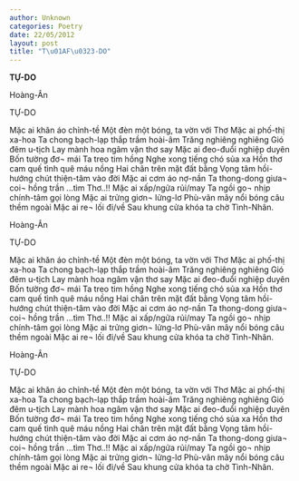 ```yaml
---
author: Unknown
categories: Poetry
date: 22/05/2012
layout: post
title: "T\u01AF\u0323-DO"
---
```


**TỰ-DO**

Hoàng-Ân



TỰ-DO


Mặc ai khăn áo chỉnh-tề
Một đèn một bóng, ta vờn với Thơ
Mặc ai phố-thị xa-hoa
Ta chong bạch-lạp thắp trầm hoài-âm
Trăng nghiêng nghiêng
Gió đêm u-tịch
Lay mành hoa ngâm vận thơ say
Mặc ai đeo-đuổi nghiệp duyên
Bốn tường đơ¬ mái
Ta treo tim hồng
Nghe xong tiếng chó sủa xa
Hồn thơ cam quế tình quê máu nồng
Hai chân trên mặt đất bằng
Vọng tâm hồi-hướng chút thiện-tâm vào đời
Mặc ai cơm áo nợ-nần
Ta thong-dong giưa¬ coi¬ hồng trần
...tìm Thơ..!!
Mặc ai xấp/ngửa rủi/may
Ta ngồi go¬ nhịp chính-tâm gọi lòng
Mặc ai trửng giơn¬ lửng-lơ
Phù-vân mây nổi bóng câu thềm ngoài
Mặc ai re¬ lối đi/về
Sau khung cửa khóa ta chờ Tình-Nhân.

Hoàng-Ân



TỰ-DO


Mặc ai khăn áo chỉnh-tề
Một đèn một bóng, ta vờn với Thơ
Mặc ai phố-thị xa-hoa
Ta chong bạch-lạp thắp trầm hoài-âm
Trăng nghiêng nghiêng
Gió đêm u-tịch
Lay mành hoa ngâm vận thơ say
Mặc ai đeo-đuổi nghiệp duyên
Bốn tường đơ¬ mái
Ta treo tim hồng
Nghe xong tiếng chó sủa xa
Hồn thơ cam quế tình quê máu nồng
Hai chân trên mặt đất bằng
Vọng tâm hồi-hướng chút thiện-tâm vào đời
Mặc ai cơm áo nợ-nần
Ta thong-dong giưa¬ coi¬ hồng trần
...tìm Thơ..!!
Mặc ai xấp/ngửa rủi/may
Ta ngồi go¬ nhịp chính-tâm gọi lòng
Mặc ai trửng giơn¬ lửng-lơ
Phù-vân mây nổi bóng câu thềm ngoài
Mặc ai re¬ lối đi/về
Sau khung cửa khóa ta chờ Tình-Nhân.

Hoàng-Ân



TỰ-DO


Mặc ai khăn áo chỉnh-tề
Một đèn một bóng, ta vờn với Thơ
Mặc ai phố-thị xa-hoa
Ta chong bạch-lạp thắp trầm hoài-âm
Trăng nghiêng nghiêng
Gió đêm u-tịch
Lay mành hoa ngâm vận thơ say
Mặc ai đeo-đuổi nghiệp duyên
Bốn tường đơ¬ mái
Ta treo tim hồng
Nghe xong tiếng chó sủa xa
Hồn thơ cam quế tình quê máu nồng
Hai chân trên mặt đất bằng
Vọng tâm hồi-hướng chút thiện-tâm vào đời
Mặc ai cơm áo nợ-nần
Ta thong-dong giưa¬ coi¬ hồng trần
...tìm Thơ..!!
Mặc ai xấp/ngửa rủi/may
Ta ngồi go¬ nhịp chính-tâm gọi lòng
Mặc ai trửng giơn¬ lửng-lơ
Phù-vân mây nổi bóng câu thềm ngoài
Mặc ai re¬ lối đi/về
Sau khung cửa khóa ta chờ Tình-Nhân.
